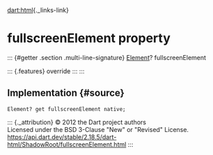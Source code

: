 [dart:html](../../dart-html/dart-html-library){._links-link}

fullscreenElement property
==========================

::: {#getter .section .multi-line-signature}
[Element](../element-class)? fullscreenElement

::: {.features}
override
:::
:::

Implementation {#source}
--------------

``` {.language-dart data-language="dart"}
Element? get fullscreenElement native;
```

::: {._attribution}
© 2012 the Dart project authors\
Licensed under the BSD 3-Clause \"New\" or \"Revised\" License.\
<https://api.dart.dev/stable/2.18.5/dart-html/ShadowRoot/fullscreenElement.html>
:::
